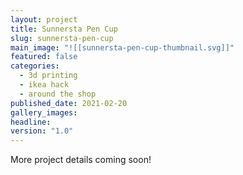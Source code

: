 ```yaml
---
layout: project
title: Sunnersta Pen Cup
slug: sunnersta-pen-cup
main_image: "![[sunnersta-pen-cup-thumbnail.svg]]"
featured: false
categories:
  - 3d printing
  - ikea hack
  - around the shop
published_date: 2021-02-20
gallery_images: 
headline: 
version: "1.0"
---
```


More project details coming soon!
